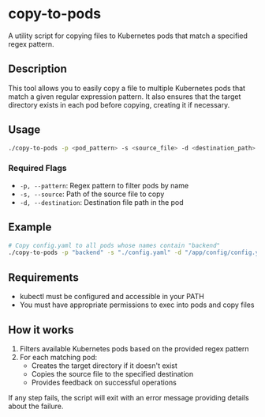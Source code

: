 # copy-to-pods

A utility script for copying files to Kubernetes pods that match a specified regex pattern.

## Description

This tool allows you to easily copy a file to multiple Kubernetes pods that match a given regular expression pattern. It also ensures that the target directory exists in each pod before copying, creating it if necessary.

## Usage

```bash
./copy-to-pods -p <pod_pattern> -s <source_file> -d <destination_path>
```

### Required Flags

- `-p, --pattern`: Regex pattern to filter pods by name
- `-s, --source`: Path of the source file to copy
- `-d, --destination`: Destination file path in the pod

## Example

```bash
# Copy config.yaml to all pods whose names contain "backend"
./copy-to-pods -p "backend" -s "./config.yaml" -d "/app/config/config.yaml"
```

## Requirements

- kubectl must be configured and accessible in your PATH
- You must have appropriate permissions to exec into pods and copy files

## How it works

1. Filters available Kubernetes pods based on the provided regex pattern
2. For each matching pod:
   - Creates the target directory if it doesn't exist
   - Copies the source file to the specified destination
   - Provides feedback on successful operations

If any step fails, the script will exit with an error message providing details about the failure.